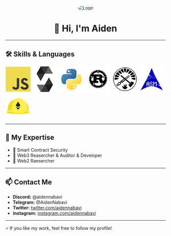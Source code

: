 <p align="center">
  <img src="https://avatars.githubusercontent.com/u/9919?s=280&v=4" alt="Logo" width="120" style="border-radius: 50%;" />
</p>

<h1 align="center">👋 Hi, I'm Aiden</h1>

---

## 🛠 Skills & Languages

<p align="left">
  <img src="javascript.svg" alt="JavaScript" width="80" height="80"/>
  <img src="solidity.svg" alt="Solidity" width="80" height="80"/>
  <img src="python.svg" alt="Python" width="80" height="80"/>
  <img src="rust.svg" alt="Rust" width="80" height="80"/>
  <img src="foundry.png" alt="Foundry" width="80" height="80"/>
  <img src="assembly.svg" alt="Assembly" width="80" height="80"/>
  <img src="hardhat.png" alt="hardhat" width="80" height="80"/>

</p>


---

## 🔐 My Expertise
- 📍 Smart Contract Security  
- 📍 Web3 Reasercher & Auditor & Developer  
- 📍 Web2 Raesercher  

---

## 📫 Contact Me
- **Discord:** @aidennabavi  
- **Telegram:** @AidenNabavi  
- **Twitter:** [twitter.com/aidennabavi](https://twitter.com/)  
- **instagram:** [instagram.com/aidennabavi](https://instagram.com)  

---

⭐️ If you like my work, feel free to follow my profile!
